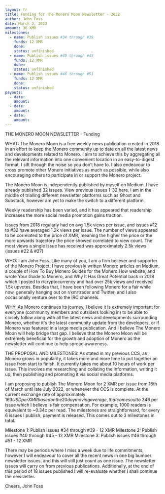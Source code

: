 ```yaml
---
layout: fr
title: Funding for The Monero Moon Newsletter - 2022
author: John Foss
date: March 2, 2022
amount: 36 XMR
milestones:
  - name: Publish issues #34 through #39
    funds: 12 XMR
    done:
    status: unfinished
  - name: Publish issues #40 through #45
    funds: 12 XMR
    done:
    status: unfinished
  - name: Publish issues #46 through #51
    funds: 12 XMR
    done:
    status: unfinished
payouts:
  - date:
    amount:
  - date:
    amount:
  - date:
    amount:
---
```


THE MONERO MOON NEWSLETTER - Funding

WHAT: The Monero Moon is a free weekly news publication created in 2018 in an effort to keep the Monero community up to date on all the latest news and developments related to Monero. I aim to achieve this by aggregating all the relevant information into one convenient location in an easy-to-digest format. I sift through the noise so you don’t have to. I also endeavour to cross promote other Monero initiatives as much as possible, while also encouraging others to participate in or support the Monero project.

The Monero Moon is independently published by myself on Medium. I have already published 32  issues. View previous issues 1-32 here. I am in the middle of trialling different newsletter platforms such as Ghost and Substack, however am yet to make the switch to a different platform. 

Weekly readership has been varied, and it has appeared that readership increases the more social media promotion gains traction.

Issues from 2018 regularly had on avg 1.5k views per issue, and issues #12 to #32 have averaged 1.2k views per issue. The number of views appeared to be correlated to the price of XMR, meaning the higher the price or the more upwards trajectory the price showed correlated to view count. The most views a single issue has received was approximately 2.5k views (issues #22 & #27) 

WHO: I am John Foss. Like many of you, I am a firm believer and supporter of the Monero Project. I have previously written Monero articles on Medium, a couple of How To Buy Monero Guides for the Monero.How website, and wrote Your Guide to Monero, and Why It Has Great Potential back in 2018 which I posted to r/cryptocurrency and had over 25k views and received 1.5k upvotes. Besides that, I have been following Monero for a fair while now, generally hanging out on r/xmrtrader and Twitter, and I also occasionally venture over to the IRC channels.

WHY: As Monero continues its journey, I believe it is extremely important for everyone (community members and outsiders looking in) to be able to closely follow along with all the latest news and developments surrounding Monero, whether it's the latest community update from the developers, or if Monero was featured in a large media publication. And I believe The Monero Moon will help bridge that gap. I believe that the Monero Moon will be extremely beneficial for the growth and adoption of Monero as the newsletter will continue to help spread awareness.

THE PROPOSAL AND MILESTONES: As stated in my previous CCS, as Monero grows in popularity, it takes more and more time to put together an issue from start to finish. It currently takes me about 10 hours of work per issue. This involves me researching and collating the information, writing it up, then publishing and promoting it via social media platforms.

I am proposing to publish The Monero Moon for 2 XMR per issue from 16th of March until late July 2022, or whenever the CCS is complete. At the current exchange rate of approximately $163USD per XMR based on the 20 day moving average, that comes out to ~$346 per issue which I believe is fair compensation. For example, 1000 readers is equivalent to ~0.34c per read. The milestones are straightforward, for every 6 issues I publish, payment is released. This comes out to 3 milestones in total.

Milestone 1: Publish issues #34 through #39 - 12 XMR 
Milestone 2: Publish issues #40 through #45 - 12 XMR 
Milestone 3: Publish issues #46 through #51 - 12 XMR

There may be periods where I miss a week due to life commitments, however I will endeavour to cover all the recent news in one big bumper newsletter issues, and this will still just count as one issue. The newsletter issues will carry on from previous publications. Additionally, at the end of this period of 18 issues published I will re-evaluate whether I shall continue the newsletter.

Cheers, 
John Foss


